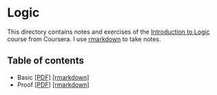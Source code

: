 # Logic

This directory contains notes and exercises of the [Introduction to Logic](https://fr.coursera.org/learn/logic-introduction) course from Coursera.
I use [rmarkdown](https://rmarkdown.rstudio.com/) to take notes.

## Table of contents

* Basic [[PDF]](https://github.com/charlyalizadeh/MPRI_prerequisite/LogicsAndCompuability/LogicCourse/pdf/basic.pdf) [[rmarkdown]](https://github.com/charlyalizadeh/MPRI_prerequisite/LogicsAndCompuability/LogicCourse/src/basic.Rmd)
* Proof [[PDF]](https://github.com/charlyalizadeh/MPRI_prerequisite/LogicsAndCompuability/LogicCourse/pdf/proof.pdf) [[rmarkdown]](https://github.com/charlyalizadeh/MPRI_prerequisite/LogicsAndCompuability/LogicCourse/src/proof.Rmd)
